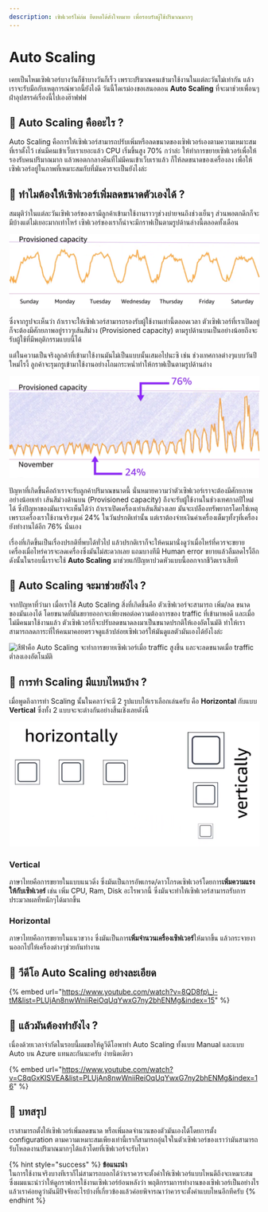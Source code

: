 ```yaml
---
description: เซิฟเวอร์ไม่ล่ม ยืดหดได้ดั่งใจหมาย เพื่อรอบรับผู้ใช้ปริมาณมากๆ
---
```


# Auto Scaling

เคยเป็นไหมเซิฟเวอร์บางวันก็ช้าบางวันก็เร็ว เพราะปริมาณคนเข้ามาใช้งานในแต่ละวันไม่เท่ากัน แล้วเราจะรับมือกับเหตุการณ์พวกนี้ยังไงดี วันนี้โดเรม่องขอเสนอตอน **Auto Scaling** ที่จะมาช่วยเพื่อนๆฝ่าอุปสรรค์เรื่องนี้ไปเองฮ๊าฟฟฟ

## 🤔 Auto Scaling คืออะไร ?

Auto Scaling คือการให้เซิฟเวอร์สามารถปรับเพิ่มหรือลดขนาดของเซิฟเวอร์เองตามความเหมาะสมที่เราตั้งไว้ เช่นมีคนเข้าเว็บเราเยอะแล้ว CPU เริ่มขึ้นสูง 70% กว่าล่ะ ให้ทำการขยายเซิฟเวอร์เพื่อให้รองรับคนปริมาณมาก แล้วพอตกกลางคืนที่ไม่มีคนเข้าเว็บเราแล้ว ก็ให้ลดขนาดของเครื่องลง เพื่อให้เซิฟเวอร์อยู่ในภาพที่เหมาะสมกับที่มันควรจะเป็นยังไงล่ะ

## 🤔 ทำไมต้องให้เซิฟเวอร์เพิ่มลดขนาดตัวเองได้ ?

สมมุติว่าในแต่ละวันเซิฟเวอร์ของเรามีลูกค้าเข้ามาใช้งานราวๆช่วงบ่ายจนถึงช่วงเย็นๆ ส่วนพอตกดึกก็จะมีบ้างแต่ไม่เยอะมากเท่าไหร่ เซิฟเวอร์ของเราก็น่าจะมีกราฟเป็นตามรูปด้านล่างนี้ตลอดทั้งเดือน

![](../../.gitbook/assets/image%20%28180%29.png)

ซึ่งจากรูปจะเห็นว่า ถ้าเราจะให้เซิฟเวอร์สามารถรองรับผู้ใช้งานเท่านี้ตลอดเวลา ตัวเซิฟเวอร์ที่เราเปิดอยู่ก็จะต้องมีศักยภาพอยู่ราวๆเส้นสีม่วง \(Provisioned capacity\) ตามรูปด้านบนเป็นอย่างน้อยถึงจะรับผู้ใช้ที่มีพฤติกรรมแบบนี้ได้

แต่ในความเป็นจริงลูกค้าที่เข้ามาใช้งานมันไม่เป็นแบบนั้นเสมอไปนะซิ เช่น ช่วงเทศกาลต่างๆแบบวันปีใหม่ไรงี้ ลูกค้าจะรุมกรูเข้ามาใช้งานอย่างโถมกระหน่ำทำให้กราฟเป็นตามรูปด้านล่าง

![](../../.gitbook/assets/image%20%28381%29.png)

ปัญหาที่เกิดขึ้นคือถ้าเราจะรับลูกค้าปริมาณขนาดนี้ นั่นหมายความว่าตัวเซิฟเวอร์เราจะต้องมีศักยภาพอย่างน้อยเท่า เส้นสีม่วงด้านบน \(Provisioned capacity\) ถึงจะรับผู้ใช้งานในช่วงเทศกาลปีใหม่ได้ ซึ่งปัญหาของมันเราจะเห็นได้ว่า ถ้าเราเปิดเครื่องเท่าเส้นสีม่วงเลย มันจะเปลืองทรัพยากรโดยใช่เหตุ เพราะเครื่องเราใช้งานจริงๆแค่ 24% ในวันปรกติเท่านั้น แต่เราต้องจ่ายเงินค่าเครื่องเต็มๆทั้งๆที่เครื่องยังทำงานได้อีก 76% นั่นเอง 

เรื่องที่เกิดขึ้นเป็นเรื่องปรกติที่พบได้ทั่วไป แล้วปรกติเราก็จะให้คนมานั่งดูว่าเมื่อไหร่ที่ควรจะขยายเครื่องเมื่อไหร่ควรจะลดเครื่องซึ่งมันไม่สะดวกเลย แถมบางทีมี Human error ขยายแล้วลืมลดไรงี้อีก ดังนั้นในรอบนี้เราจะใช้ **Auto Scaling** มาช่วยแก้ปัญหาปวดหัวแบบนี้ออกจากชีวิตเราเสียที

## 🤔 Auto Scaling จะมาช่วยยังไง ?

จากปัญหาที่ว่ามา เมื่อเราใช้ Auto Scaling สิ่งที่เกิดขึ้นคือ ตัวเซิฟเวอร์จะสามารถ เพิ่ม/ลด ขนาดของมันเองได้ โดยขนาดที่มันขยายออกจะเพียงพอต่อความต้องการของ traffic ที่เข้ามาพอดี และเมื่อไม่มีคนมาใช้งานแล้ว ตัวเซิฟเวอร์ก็จะปรับลดขนาดลงมาเป็นขนาดปรกติให้เองอัตโนมัติ ทำให้เราสามารถลดภาระที่ให้คนมาคอยตรวจดูแล้วปล่อยเซิฟเวอร์ให้มันดูแลตัวมันเองได้ยังไงล่ะ

![&#xE2A;&#xE35;&#xE1F;&#xE49;&#xE32;&#xE04;&#xE37;&#xE2D; Auto Scaling &#xE08;&#xE30;&#xE17;&#xE33;&#xE01;&#xE32;&#xE23;&#xE02;&#xE22;&#xE32;&#xE22;&#xE40;&#xE0B;&#xE34;&#xE1F;&#xE40;&#xE27;&#xE2D;&#xE23;&#xE4C;&#xE40;&#xE21;&#xE37;&#xE48;&#xE2D; traffic &#xE2A;&#xE39;&#xE07;&#xE02;&#xE36;&#xE49;&#xE19; &#xE41;&#xE25;&#xE30;&#xE08;&#xE30;&#xE25;&#xE14;&#xE02;&#xE19;&#xE32;&#xE14;&#xE40;&#xE21;&#xE37;&#xE48;&#xE2D; traffic &#xE15;&#xE48;&#xE33;&#xE25;&#xE07;&#xE40;&#xE2D;&#xE07;&#xE2D;&#xE31;&#xE15;&#xE42;&#xE19;&#xE21;&#xE31;&#xE15;&#xE34;](../../.gitbook/assets/image%20%28289%29.png)

## 🤔 การทำ Scaling มีแบบไหนบ้าง ?

เมื่อพูดถึงการทำ Scaling นั้นในคลาว์จะมี 2 รูปแบบให้เราเลือกเล่นครับ คือ **Horizontal** กับแบบ **Vertical** ซึ่งทั้ง 2 แบบจะจะต่างกันอย่างสิ้นเชิงเลยดังนี้

![](../../.gitbook/assets/image%20%2839%29.png)

### Vertical

ภาษาไทยคือการขยายในแบบแนวดิ่ง ซึ่งมันเป็นการอัพเกรด/ดาวโกรดเซิฟเวอร์โดยการ**เพิ่มความแรงให้กับเซิฟเวอร์** เช่น เพิ่ม CPU, Ram, Disk อะไรพวกนี้ ซึ่งมันจะทำให้เซิฟเวอร์สามารถรับการประมวลผลที่หนักๆได้มากขึ้น

### Horizontal

ภาษาไทยคือการขยายในแนวขวาง ซึ่งมันเป็นการ**เพิ่มจำนวนเครื่องเซิฟเวอร์**ให้มากขึ้น แล้วกระจายงานออกไปให้เครื่องต่างๆช่วยกันทำงาน

## 🎥 วีดีโอ Auto Scaling อย่างละเอียด

{% embed url="https://www.youtube.com/watch?v=8QD8fp\_i-tM&list=PLUjAn8nwWniiReiOqUqYwxG7ny2bhENMg&index=15" %}

## 🤔 แล้วมันต้องทำยังไง ?

เนื่องด้วยเวลาจำกัดในรอบนี้ผมขอให้ดูวีดีโอพาทำ Auto Scaling ทั้งแบบ Manual และแบบ Auto บน Azure แทนละกันนะครับ ง่ายนิดเดียว

{% embed url="https://www.youtube.com/watch?v=C8qGxKlSVEA&list=PLUjAn8nwWniiReiOqUqYwxG7ny2bhENMg&index=16" %}

## 🎯 บทสรุป

เราสามารถตั้งให้เซิฟเวอร์เพิ่มลดขนาด หรือเพิ่มลดจำนวนของตัวมันเองได้โดยการตั้ง configuration ตามความเหมาะสมเพียงเท่านี้เราก็สามารถอุ่นใจในตัวเซิฟเวอร์ของเราว่ามันสามารถรับโหลดงานปริมาณมากๆได้แล้วโดยที่เซิฟเวอร์จะรับไหว

{% hint style="success" %}
**ข้อแนะนำ**  
ในการใช้งานจริงบางทีเราก็ไม่สามารถบอกได้ว่าเราควรจะตั้งค่าให้เซิฟเวอร์แบบไหนดีถึงจะเหมาะสม ซึ่งผมแนะนำว่าให้ดูกราฟการใช้งานเซิฟเวอร์ย้อนหลังว่า พฤติกรรมการทำงานของเซิฟเวอร์เป็นอย่างไรแล้วเราค่อยดูว่ามันมีปัจจัยอะไรบ้างที่เกี่ยวข้องแล้วค่อยพิจารณาว่าควรจะตั้งค่าแบบไหนอีกทีครับ
{% endhint %}

